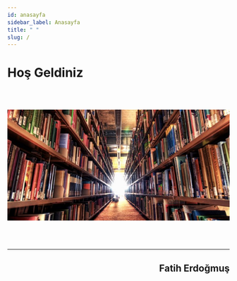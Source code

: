 ```yaml
---
id: anasayfa
sidebar_label: Anasayfa
title: " "
slug: /
---
```


# Hoş Geldiniz

<br/>
<br/>


![img](../static/img/developer2.png)


<br/>
<br/>

---

## <div align="right" >Fatih Erdoğmuş</div>
